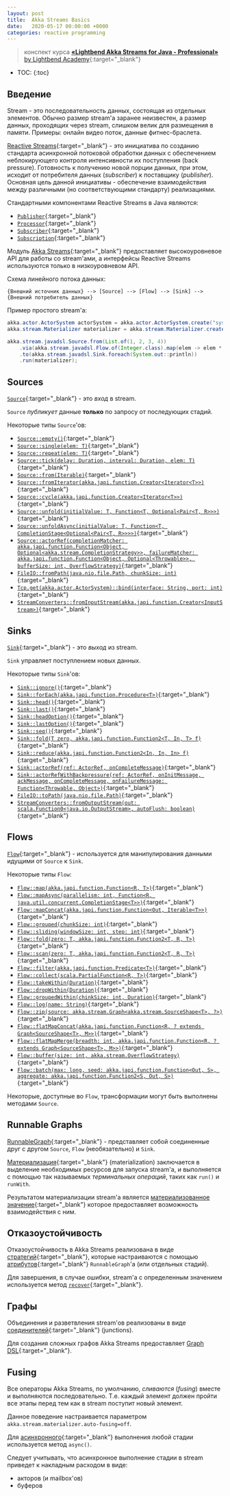 ```yaml
---
layout: post
title:  Akka Streams Basics
date:   2020-05-17 00:00:00 +0000
categories: reactive programming
---
```

> конспект курса [**«Lightbend Akka Streams for Java - Professional»** by Lightbend Academy][course-link]{:target="_blank"}

* TOC:
{:toc}

## Введение

Stream - это последовательность данных, состоящая из отдельных элементов. Обычно размер stream'а заранее неизвестен, а размер данных, проходящих через stream, слишком велик для размещения в памяти. Примеры: онлайн видео поток, данные фитнес-браслета.

[Reactive Streams][reactive-streams]{:target="_blank"} - это инициатива по созданию стандарта асинхронной потоковой обработки данных с обеспечением неблокирующего контроля интенсивности их поступления (back pressure). Готовность к получению новой порции данных, при этом, исходит от потребителя данных (_subscriber_) к поставщику (_publisher_). Основная цель данной инициативы - обеспечение взаимодействия между различными (но соответствующими стандарту) реализациями.

Стандартными компонентами Reactive Streams в Java являются:

* [`Publisher`][flow-publisher]{:target="_blank"}
* [`Processor`][flow-processor]{:target="_blank"}
* [`Subscriber`][flow-subscriber]{:target="_blank"}
* [`Subscription`][flow-subscription]{:target="_blank"}

Модуль [Akka Streams][akka-streams]{:target="_blank"} предоставляет высокоуровневое API для работы со stream'ами, а интерфейсы Reactive Streams используются только в низкоуровневом API.

Схема линейного потока данных:

```
{Внешний источник данных} --> [Source] --> [Flow] --> [Sink] --> {Внешний потребитель данных}
```

Пример простого stream'а:

```java
akka.actor.ActorSystem actorSystem = akka.actor.ActorSystem.create("system");
akka.stream.Materializer materializer = akka.stream.Materializer.createMaterializer(actorSystem);

akka.stream.javadsl.Source.from(List.of(1, 2, 3, 4))
    .via(akka.stream.javadsl.Flow.of(Integer.class).map(elem -> elem * 2))
    .to(akka.stream.javadsl.Sink.foreach(System.out::println))
    .run(materializer);
```

## Sources

[`Source`][source]{:target="_blank"} - это _вход_ в stream.

`Source` _публикует_ данные **только** по запросу от последующих стадий.

Некоторые типы `Source`'ов:

* [`Source::empty()`][source-empty]{:target="_blank"}
* [`Source::single(elem: T)`][source-single]{:target="_blank"}
* [`Source::repeat(elem: T)`][source-repeat]{:target="_blank"}
* [`Source::tick(delay: Duration, interval: Duration, elem: T)`][source-tick]{:target="_blank"}
* [`Source::from(Iterable)`][source-from-iterable]{:target="_blank"}
* [`Source::fromIterator(akka.japi.function.Creator<Iterator<T>>)`][source-from-iterator]{:target="_blank"}
* [`Source::cycle(akka.japi.function.Creator<Iterator<T>>)`][source-cycle]{:target="_blank"}
* [`Source::unfold(initialValue: T, Function<T, Optional<Pair<T, R>>>)`][source-unfold]{:target="_blank"}
* [`Source::unfoldAsync(initialValue: T, Function<T, CompletionStage<Optional<Pair<T, R>>>>)`][source-unfold-async]{:target="_blank"}
* [`Source::actorRef(completionMatcher: akka.japi.function.Function<Object,​ Optional<akka.stream.CompletionStrategy>>, failureMatcher: akka.japi.function.Function<Object, Optional<Throwable>>, bufferSize: int, OverflowStrategy)`][source-actor-ref]{:target="_blank"}
* [`FileIO::fromPath(java.nio.file.Path, chunkSize: int)`][source-file-for-path]{:target="_blank"}
* [`Tcp.get(akka.actor.ActorSystem)::bind(interface: String, port: int)`][source-tcp-bind]{:target="_blank"}
* [`StreamConverters::fromInputStream(akka.japi.function.Creator<InputStream>)`][source-from-input-stream]{:target="_blank"}

## Sinks

[`Sink`][sink]{:target="_blank"} - это _выход_ из stream.

`Sink` управляет поступлением новых данных.

Некоторые типы `Sink`'ов:

* [`Sink::ignore()`][sink-ignore]{:target="_blank"}
* [`Sink::forEach(akka.japi.function.Procedure<T>)`][sink-for-each]{:target="_blank"}
* [`Sink::head()`][sink-head]{:target="_blank"}
* [`Sink::last()`][sink-last]{:target="_blank"}
* [`Sink::headOption()`][sink-head-option]{:target="_blank"}
* [`Sink::lastOption()`][sink-last-option]{:target="_blank"}
* [`Sink::seq()`][sink-seq]{:target="_blank"}
* [`Sink::fold(T zero, akka.japi.function.Function2<T, ​In, T> f)`][sink-fold]{:target="_blank"}
* [`Sink::reduce(akka.japi.function.Function2<In,​ In,​ In> f)`][sink-reduce]{:target="_blank"}
* [`Sink::actorRef(ref: ActorRef, onCompleteMessage)`][sink-actor-ref]{:target="_blank"}
* [`Sink::actorRefWithBackpressure(ref: ActorRef, onInitMessage, ackMessage, onCompleteMessage, onFailureMessage: Function<Throwable, Object>)`][sink-actor-ref-with-backpressure]{:target="_blank"}
* [`FileIO::toPath(java.nio.file.Path)`][sink-file-to-path]{:target="_blank"}
* [`StreamConverters::fromOutputStream(out: scala.Function0<java.io.OutputStream>, autoFlush: boolean)`][sink-from-output-stream]{:target="_blank"}

## Flows

[`Flow`][flow]{:target="_blank"} - используется для манипулирования данными идущими от `Source` к `Sink`.

Некоторые типы `Flow`:

* [`Flow::map(akka.japi.function.Function<R, T>)`][flow-map]{:target="_blank"}
* [`Flow::mapAsync(parallelism: int, Function<R,​ java.util.concurrent.CompletionStage<T>>)`][flow-map-async]{:target="_blank"}
* [`Flow::mapConcat(akka.japi.function.Function<Out,​ Iterable<T>>)`][flow-map-concat]{:target="_blank"}
* [`Flow::grouped(chunkSize: int)`][flow-grouped]{:target="_blank"}
* [`Flow::sliding(windowSize: int, step: int)`][flow-sliding]{:target="_blank"}
* [`Flow::fold(zero: T, akka.japi.function.Function2<T,​ R, T>)`][flow-fold]{:target="_blank"}
* [`Flow::scan(zero: T, akka.japi.function.Function2<T,​ R, T>)`][flow-scan]{:target="_blank"}
* [`Flow::filter(akka.japi.function.Predicate<T>)`][flow-filter]{:target="_blank"}
* [`Flow::collect(scala.PartialFunction<R,​ T>)`][flow-collect]{:target="_blank"}
* [`Flow::takeWithin(Duration)`][flow-take-within]{:target="_blank"}
* [`Flow::dropWithin(Duration)`][flow-drop-within]{:target="_blank"}
* [`Flow::groupedWithin(chinkSize: int, Duration)`][flow-grouped-within]{:target="_blank"}
* [`Flow::log(name: String)`][flow-log]{:target="_blank"}
* [`Flow::zip(source: akka.stream.Graph<akka.stream.SourceShape<T>,​ ?>)`][flow-zip]{:target="_blank"}
* [`Flow::flatMapConcat(akka.japi.function.Function<R,​ ? extends Graph<SourceShape<T>, ​M>>)`][flow-flat-map-concat]{:target="_blank"}
* [`Flow::flatMapMerge(breadth: int, akka.japi.function.Function<R, ? extends Graph<SourceShape<T>, ​M>>)`][flow-flat-map-merge]{:target="_blank"}
* [`Flow::buffer(size: int, akka.stream.OverflowStrategy)`][flow-buffer]{:target="_blank"}
* [`Flow::batch(max: long, seed: akka.japi.function.Function<Out, ​S>, aggregate: akka.japi.function.Function2<S,​ Out, ​S>)`][flow-batch]{:target="_blank"}

Некоторые, доступные во `Flow`, трансформации могут быть выполнены методами `Source`.

## Runnable Graphs

[RunnableGraph][runnable-graph]{:target="_blank"} - представляет собой соединенные друг с другом `Source`, `Flow` (необязательно) и `Sink`.

[Материализация][stream-materialization]{:target="_blank"} (materialization) заключается в выделение необходимых ресурсов для запуска stream'а, и выполняется с помощью так называемых _терминальных операций_, таких как `run()` и `runWith`.

Результатом материализации stream'а является [материализованное значение][materialized-values]{:target="_blank"} которое предоставляет возможность взаимодействия с ним.

## Отказоустойчивость

Отказоустойчивость в Akka Streams реализована в виде [стратегий][supervision-strategies]{:target="_blank"}, которые настраиваются с помощью [атрибутов][attributes-supervision-strategy]{:target="_blank"} `RunnableGraph`'а (или отдельных стадий).

Для завершения, в случае ошибки, stream'а с определенным значением используется метод [`recover`][recover]{:target="_blank"}.

## Графы

Объединения и разветвления stream'ов реализованы в виде [соединителей][constructing-graphs]{:target="_blank"} (junctions).

Для создания сложных графов Akka Streams предоставляет [Graph DSL][composing-complex-systems]{:target="_blank"}.

## Fusing

Все операторы Akka Streams, по умолчанию, _сливаются_ (_fusing_) вместе и выполняются последовательно. Т.е. каждый элемент должен пройти все этапы перед тем как в stream поступит новый элемент.

Данное поведение настраивается параметром `akka.stream.materializer.auto-fusing=off`.

Для [асинхронного][stream-parallelism]{:target="_blank"} выполнения любой стадии используется метод `async()`.

Следует учитывать, что асинхронное выполнение стадии в stream приведет к накладным расходом в виде:

* акторов (и mailbox'ов)
* буферов

[course-link]: https://academy.lightbend.com/courses/course-v1:lightbend+LTJ-P+v1/course/
[reactive-streams]: http://www.reactive-streams.org/
[flow-processor]: https://docs.oracle.com/javase/9/docs/api/java/util/concurrent/Flow.Processor.html
[flow-publisher]: https://docs.oracle.com/javase/9/docs/api/java/util/concurrent/Flow.Publisher.html
[flow-subscriber]: https://docs.oracle.com/javase/9/docs/api/java/util/concurrent/Flow.Subscriber.html
[flow-subscription]: https://docs.oracle.com/javase/9/docs/api/java/util/concurrent/Flow.Subscription.html
[akka-streams]: https://doc.akka.io/docs/akka/current/stream/index.html
[source]: https://doc.akka.io/japi/akka/current/akka/stream/javadsl/Source.html
[sink]: https://doc.akka.io/japi/akka/current/akka/stream/javadsl/Sink.html
[flow]: https://doc.akka.io/japi/akka/current/akka/stream/javadsl/Flow.html
[source-empty]: https://doc.akka.io/japi/akka/current/akka/stream/javadsl/Source.html#empty()
[source-single]: https://doc.akka.io/japi/akka/current/akka/stream/javadsl/Source.html#single(T)
[source-repeat]: https://doc.akka.io/japi/akka/current/akka/stream/javadsl/Source.html#repeat(T)
[source-tick]: https://doc.akka.io/japi/akka/current/akka/stream/javadsl/Source.html#tick(java.time.Duration,java.time.Duration,O)
[source-from-iterable]: https://doc.akka.io/japi/akka/current/akka/stream/javadsl/Source.html#from(java.lang.Iterable)
[source-from-iterator]: https://doc.akka.io/japi/akka/current/akka/stream/javadsl/Source.html#fromIterator(akka.japi.function.Creator)
[source-cycle]: https://doc.akka.io/japi/akka/current/akka/stream/javadsl/Source.html#cycle(akka.japi.function.Creator)
[source-unfold]: https://doc.akka.io/japi/akka/current/akka/stream/javadsl/Source.html#unfold(S,akka.japi.function.Function)
[source-unfold-async]: https://doc.akka.io/japi/akka/current/akka/stream/javadsl/Source.html#unfoldAsync(S,akka.japi.function.Function)
[source-actor-ref]: https://doc.akka.io/japi/akka/current/akka/stream/javadsl/Source.html#actorRef(akka.japi.function.Function,akka.japi.function.Function,int,akka.stream.OverflowStrategy)
[source-file-for-path]: https://doc.akka.io/japi/akka/current/akka/stream/javadsl/FileIO.html#fromPath(java.nio.file.Path,int)
[source-tcp-bind]: https://doc.akka.io/japi/akka/current/akka/stream/javadsl/Tcp.html#bind(java.lang.String,int)
[source-from-input-stream]: https://doc.akka.io/japi/akka/current/akka/stream/javadsl/StreamConverters.html#fromInputStream(akka.japi.function.Creator)
[sink-ignore]: https://doc.akka.io/japi/akka/current/akka/stream/javadsl/Sink.html#ignore()
[sink-for-each]: https://doc.akka.io/japi/akka/current/akka/stream/javadsl/Sink.html#foreach(akka.japi.function.Procedure)
[sink-head]: https://doc.akka.io/japi/akka/current/akka/stream/javadsl/Sink.html#head()
[sink-last]: https://doc.akka.io/japi/akka/current/akka/stream/javadsl/Sink.html#last()
[sink-head-option]: https://doc.akka.io/japi/akka/current/akka/stream/javadsl/Sink.html#headOption()
[sink-last-option]: https://doc.akka.io/japi/akka/current/akka/stream/javadsl/Sink.html#lastOption()
[sink-seq]: https://doc.akka.io/japi/akka/current/akka/stream/javadsl/Sink.html#seq()
[sink-fold]: https://doc.akka.io/japi/akka/current/akka/stream/javadsl/Sink.html#fold(U,akka.japi.function.Function2)
[sink-reduce]: https://doc.akka.io/japi/akka/current/akka/stream/javadsl/Sink.html#reduce(akka.japi.function.Function2)
[sink-actor-ref]: https://doc.akka.io/japi/akka/current/akka/stream/javadsl/Sink.html#actorRef(akka.actor.ActorRef,java.lang.Object)
[sink-actor-ref-with-backpressure]: https://doc.akka.io/japi/akka/current/akka/stream/javadsl/Sink.html#actorRefWithBackpressure(akka.actor.ActorRef,java.lang.Object,java.lang.Object,java.lang.Object,akka.japi.function.Function)
[sink-file-to-path]: https://doc.akka.io/japi/akka/current/akka/stream/javadsl/FileIO.html#toPath(java.nio.file.Path)
[sink-from-output-stream]: https://doc.akka.io/japi/akka/current/akka/stream/scaladsl/StreamConverters.html#fromOutputStream(scala.Function0,boolean)
[flow-map]: https://doc.akka.io/japi/akka/current/akka/stream/javadsl/Flow.html#map(akka.japi.function.Function)
[flow-map-async]: https://doc.akka.io/japi/akka/current/akka/stream/javadsl/Flow.html#mapAsync(int,akka.japi.function.Function)
[flow-map-concat]: https://doc.akka.io/japi/akka/current/akka/stream/javadsl/Flow.html#mapConcat(akka.japi.function.Function)
[flow-grouped]: https://doc.akka.io/japi/akka/current/akka/stream/javadsl/Flow.html#grouped(int)
[flow-sliding]: https://doc.akka.io/japi/akka/current/akka/stream/javadsl/Flow.html#sliding(int,int)
[flow-fold]: https://doc.akka.io/japi/akka/current/akka/stream/javadsl/Flow.html#fold(T,akka.japi.function.Function2)
[flow-scan]: https://doc.akka.io/japi/akka/current/akka/stream/javadsl/Flow.html#scan(T,akka.japi.function.Function2)
[flow-filter]: https://doc.akka.io/japi/akka/current/akka/stream/javadsl/Flow.html#filter(akka.japi.function.Predicate)
[flow-collect]: https://doc.akka.io/japi/akka/current/akka/stream/javadsl/Flow.html#collect(scala.PartialFunction)
[flow-take-within]: https://doc.akka.io/japi/akka/current/akka/stream/javadsl/Flow.html#takeWithin(java.time.Duration)
[flow-drop-within]: https://doc.akka.io/japi/akka/current/akka/stream/javadsl/Flow.html#dropWithin(java.time.Duration)
[flow-grouped-within]: https://doc.akka.io/japi/akka/current/akka/stream/javadsl/Flow.html#groupedWithin(int,java.time.Duration)
[flow-log]: https://doc.akka.io/japi/akka/current/akka/stream/javadsl/Flow.html#log(java.lang.String)
[flow-zip]: https://doc.akka.io/japi/akka/current/akka/stream/javadsl/Flow.html#zip(akka.stream.Graph)
[flow-flat-map-concat]: https://doc.akka.io/japi/akka/current/akka/stream/javadsl/Flow.html#flatMapConcat(akka.japi.function.Function)
[flow-flat-map-merge]: https://doc.akka.io/japi/akka/current/akka/stream/javadsl/Flow.html#flatMapMerge(int,akka.japi.function.Function)
[flow-buffer]: https://doc.akka.io/japi/akka/current/akka/stream/javadsl/Flow.html#buffer(int,akka.stream.OverflowStrategy)
[flow-batch]: https://doc.akka.io/japi/akka/current/akka/stream/javadsl/Flow.html#batch(long,akka.japi.function.Function,akka.japi.function.Function2)
[runnable-graph]: https://doc.akka.io/japi/akka/current/akka/stream/javadsl/RunnableGraph.html
[stream-materialization]: https://doc.akka.io/docs/akka/current/stream/stream-flows-and-basics.html#stream-materialization
[materialized-values]: https://doc.akka.io/docs/akka/current/stream/stream-composition.html#materialized-values
[supervision-strategies]: https://doc.akka.io/docs/akka/current/stream/stream-error.html#supervision-strategies
[attributes-supervision-strategy]: https://doc.akka.io/japi/akka/current/akka/stream/ActorAttributes.html#withSupervisionStrategy(akka.japi.function.Function)
[recover]: https://doc.akka.io/docs/akka/current/stream/stream-error.html#recover
[constructing-graphs]: https://doc.akka.io/docs/akka/current/stream/stream-graphs.html#constructing-graphs
[composing-complex-systems]: https://doc.akka.io/docs/akka/current/stream/stream-composition.html#composing-complex-systems
[stream-parallelism]: https://doc.akka.io/docs/akka/current/stream/stream-parallelism.html
